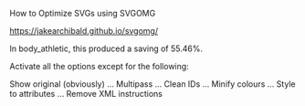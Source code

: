 How to Optimize SVGs using SVGOMG

https://jakearchibald.github.io/svgomg/

In body_athletic, this produced a saving of 55.46%.

Activate all the options except for the following:

Show original (obviously)
…
Multipass
…
Clean IDs
…
Minify colours
…
Style to attributes
…
Remove XML instructions
